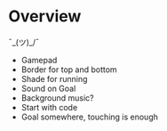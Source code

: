 # Overview

¯\_(ツ)_/¯

- Gamepad
- Border for top and bottom
- Shade for running
- Sound on Goal
- Background music?
- Start with code
- Goal somewhere, touching is enough